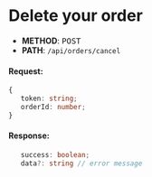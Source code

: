 # Delete your order

- **METHOD**: <kbd>POST</kbd>  
- **PATH**: `/api/orders/cancel`

#### Request:
```typescript
{
   token: string;
   orderId: number;
}
```
#### Response:
```typescript
   success: boolean;
   data?: string // error message 
```
